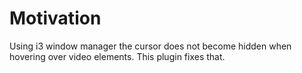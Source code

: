 # Motivation
Using i3 window manager the cursor does not become hidden when hovering over video elements. This plugin fixes that.


